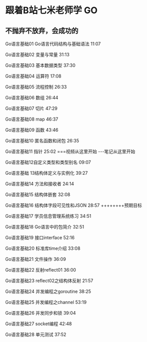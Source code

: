 # 跟着B站七米老师学 GO 
## 不抛弃不放弃，会成功的

Go语言基础01 Go语言代码结构与基础语法 11:07

Go语言基础02 变量与常量 31:13

Go语言基础03 基本数据类型 37:30

Go语言基础04 运算符 17:08

Go语言基础05 流程控制 26:33

Go语言基础06 数组 26:44

Go语言基础07 切片 47:29   

Go语言基础08 map 46:37  

Go语言基础09 函数 43:46   

Go语言基础10 匿名函数和闭包 26:35    

Go语言基础11 指针 25:02   ===视频从这里开始   ---笔记从这里开始

Go语言基础12自定义类型和类型别名 09:07

Go语言基础 13结构体定义与实例化 39:27

Go语言基础14 方法和接收者 24:14

Go语言基础15 结构体嵌套 32:08

Go语言基础16 结构体字段可见性和JSON 28:57   ++++++++预期目标

Go语言基础17 学员信息管理系统练习 34:51

Go语言基础18 Go语言中的包简介 32:51

Go语言基础19 接口interface 52:16

Go语言基础20 标准库time介绍 33:08

Go语言基础21 文件操作 36:09

Go语言基础22 反射reflect01 36:00

Go语言基础23 reflect02之结构体反射 21:57

Go语言基础24 并发编程之goroutine 38:25

Go语言基础25 并发编程之channel 53:19

Go语言基础26 并发同步和锁 39:04

Go语言基础27 socket编程 42:48

Go语言基础28 单元测试 37:52